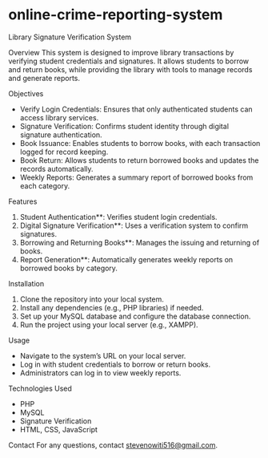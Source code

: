# online-crime-reporting-system
 Library Signature Verification System

 Overview
This system is designed to improve library transactions by verifying student credentials and signatures. It allows students to borrow and return books, while providing the library with tools to manage records and generate reports.

Objectives
- Verify Login Credentials: Ensures that only authenticated students can access library services.
- Signature Verification: Confirms student identity through digital signature authentication.
- Book Issuance: Enables students to borrow books, with each transaction logged for record keeping.
- Book Return: Allows students to return borrowed books and updates the records automatically.
- Weekly Reports: Generates a summary report of borrowed books from each category.

Features
1. Student Authentication**: Verifies student login credentials.
2. Digital Signature Verification**: Uses a verification system to confirm signatures.
3. Borrowing and Returning Books**: Manages the issuing and returning of books.
4. Report Generation**: Automatically generates weekly reports on borrowed books by category.

 Installation
1. Clone the repository into your local system.
2. Install any dependencies (e.g., PHP libraries) if needed.
3. Set up your MySQL database and configure the database connection.
4. Run the project using your local server (e.g., XAMPP).

 Usage
- Navigate to the system’s URL on your local server.
- Log in with student credentials to borrow or return books.
- Administrators can log in to view weekly reports.

 Technologies Used
- PHP
- MySQL
- Signature Verification
- HTML, CSS, JavaScript

Contact
For any questions, contact stevenowiti516@gmail.com.
